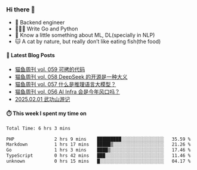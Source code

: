 ### Hi there 👋

- 🔧 Backend engineer
- 👨🏻‍💻 Write Go and Python
- 🔭 Know a little something about ML, DL(specially in NLP)
- 🐱 A cat by nature, but really don’t like eating fish(the food)

#### 📖 Latest Blog Posts
<!-- BLOG-POST-LIST:START -->
- [猫鱼周刊 vol. 059 可拷的代码](https://ameow.xyz/archives/weekly-059)
- [猫鱼周刊 vol. 058 DeepSeek 的开源是一种大义](https://ameow.xyz/archives/weekly-058)
- [猫鱼周刊 vol. 057 什么是推理语言大模型？](https://ameow.xyz/archives/weekly-057)
- [猫鱼周刊 vol. 056 AI Infra 会是今年风口吗？](https://ameow.xyz/archives/weekly-056)
- [2025.02.01 武功山游记](https://ameow.xyz/archives/2025-02-01-wugong-mountain)
<!-- BLOG-POST-LIST:END -->

#### ⏱️ This week I spent my time on
<!--START_SECTION:waka-->

```txt
Total Time: 6 hrs 3 mins

PHP               2 hrs 9 mins    █████████░░░░░░░░░░░░░░░░   35.59 %
Markdown          1 hrs 17 mins   █████▒░░░░░░░░░░░░░░░░░░░   21.26 %
Go                1 hrs 3 mins    ████▒░░░░░░░░░░░░░░░░░░░░   17.46 %
TypeScript        0 hrs 42 mins   ███░░░░░░░░░░░░░░░░░░░░░░   11.46 %
unknown           0 hrs 15 mins   █░░░░░░░░░░░░░░░░░░░░░░░░   04.17 %
```

<!--END_SECTION:waka-->

<!--
**LeslieLeung/LeslieLeung** is a ✨ _special_ ✨ repository because its `README.md` (this file) appears on your GitHub profile.

Here are some ideas to get you started:

- 🔭 I’m currently working on ...
- 🌱 I’m currently learning ...
- 👯 I’m looking to collaborate on ...
- 🤔 I’m looking for help with ...
- 💬 Ask me about ...
- 📫 How to reach me: ...
- 😄 Pronouns: ...
- ⚡ Fun fact: ...
-->
